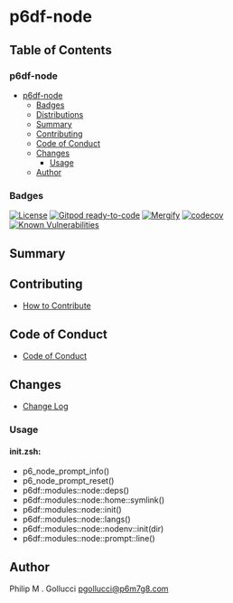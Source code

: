 # p6df-node

## Table of Contents


### p6df-node
- [p6df-node](#p6df-node)
  - [Badges](#badges)
  - [Distributions](#distributions)
  - [Summary](#summary)
  - [Contributing](#contributing)
  - [Code of Conduct](#code-of-conduct)
  - [Changes](#changes)
    - [Usage](#usage)
  - [Author](#author)

### Badges

[![License](https://img.shields.io/badge/License-Apache%202.0-yellowgreen.svg)](https://opensource.org/licenses/Apache-2.0)
[![Gitpod ready-to-code](https://img.shields.io/badge/Gitpod-ready--to--code-blue?logo=gitpod)](https://gitpod.io/#https://github.com/p6m7g8/p6df-node)
[![Mergify](https://img.shields.io/endpoint.svg?url=https://gh.mergify.io/badges/p6m7g8/p6df-node/&style=flat)](https://mergify.io)
[![codecov](https://codecov.io/gh/p6m7g8/p6df-node/branch/master/graph/badge.svg?token=14Yj1fZbew)](https://codecov.io/gh/p6m7g8/p6df-node)
[![Known Vulnerabilities](https://snyk.io/test/github/p6m7g8/p6df-node/badge.svg?targetFile=package.json)](https://snyk.io/test/github/p6m7g8/p6df-node?targetFile=package.json)

## Summary

## Contributing

- [How to Contribute](CONTRIBUTING.md)

## Code of Conduct

- [Code of Conduct](CODE_OF_CONDUCT.md)

## Changes

- [Change Log](CHANGELOG.md)

### Usage

#### init.zsh:

- p6_node_prompt_info()
- p6_node_prompt_reset()
- p6df::modules::node::deps()
- p6df::modules::node::home::symlink()
- p6df::modules::node::init()
- p6df::modules::node::langs()
- p6df::modules::node::nodenv::init(dir)
- p6df::modules::node::prompt::line()


## Author

Philip M . Gollucci <pgollucci@p6m7g8.com>
